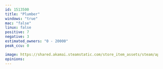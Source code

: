 ```yaml
---
id: 1513500
title: "Plumber"
windows: "true"
mac: "false"
linux: false
positive: 7
negative: 3
estimated_owners: "0 - 20000"
peak_ccu: 0

image: https://shared.akamai.steamstatic.com/store_item_assets/steam/apps/1513500/header.jpg?t=1611262939
opinions:
---
```

